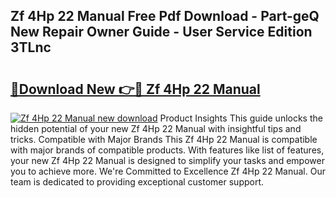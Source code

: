 ## Zf 4Hp 22 Manual Free Pdf Download - Part-geQ New Repair Owner Guide - User Service Edition 3TLnc

# <h2><a href="http://bc82978.oget.top/?id=Zf+4Hp+22+Manual">🔗Download New 👉🔴 Zf 4Hp 22 Manual</a></h2>

[![Zf 4Hp 22 Manual new download](https://i.imgur.com/5g1atiW.png)](http://bc82978.oget.top/?id=Zf+4Hp+22+Manual)
Product Insights This guide unlocks the hidden potential of your new Zf 4Hp 22 Manual with insightful tips and tricks. Compatible with Major Brands This Zf 4Hp 22 Manual is compatible with major brands of compatible products. With features like list of features, your new Zf 4Hp 22 Manual is designed to simplify your tasks and empower you to achieve more. We're Committed to Excellence Zf 4Hp 22 Manual. Our team is dedicated to providing exceptional customer support.
